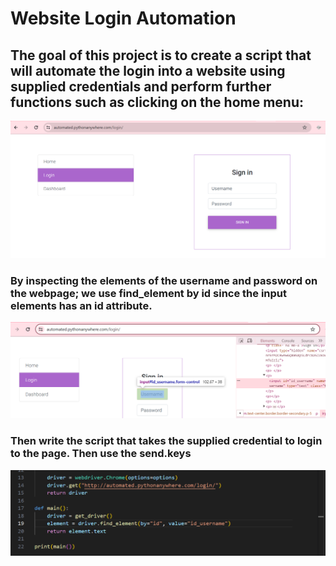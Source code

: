 #  Website  Login Automation

## The goal of this project is to create a script that will automate the login into a website using supplied credentials  and perform further functions such as clicking on the home menu:

![Login page](./images/loginpage.png)

### By inspecting the elements of the username and password on the webpage; we use find_element by  id since the input elements has an id attribute. 
![Webpage Inspect](./images/inspect.png)
### Then write the script that takes the supplied credential to login to the page. Then use the send.keys 
![Script](./images/codeupdate.png)
